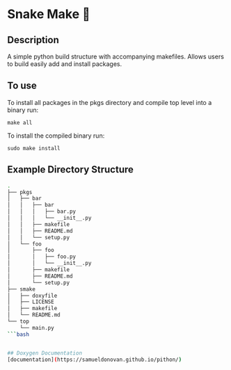 # Snake Make 🐍 

## Description
A simple python build structure with accompanying makefiles. Allows users to build easily add and install packages.

## To use
To install all packages in the pkgs directory and compile top level into a binary run:

```
make all
```

To install the compiled binary run:
```
sudo make install
```

## Example Directory Structure

```bash
.
├── pkgs
│   ├── bar
│   │   ├── bar
│   │   │   ├── bar.py
│   │   │   └── __init__.py
│   │   ├── makefile
│   │   ├── README.md
│   │   └── setup.py
│   └── foo
│       ├── foo
│       │   ├── foo.py
│       │   └── __init__.py
│       ├── makefile
│       ├── README.md
│       └── setup.py
├── smake
│   ├── doxyfile
│   ├── LICENSE
│   ├── makefile
│   └── README.md
└── top
    └── main.py
```bash


## Doxygen Documentation
[documentation](https://samueldonovan.github.io/pithon/)

